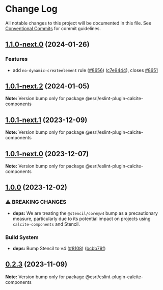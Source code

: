 # Change Log

All notable changes to this project will be documented in this file.
See [Conventional Commits](https://conventionalcommits.org) for commit guidelines.

## [1.1.0-next.0](https://github.com/Esri/calcite-design-system/compare/@esri/eslint-plugin-calcite-components@1.0.1-next.2...@esri/eslint-plugin-calcite-components@1.1.0-next.0) (2024-01-26)

### Features

- add `no-dynamic-createelement` rule ([#8656](https://github.com/Esri/calcite-design-system/issues/8656)) ([c7e9444](https://github.com/Esri/calcite-design-system/commit/c7e94441f8cc263935e60a6c920dd9673af9b8c0)), closes [#8651](https://github.com/Esri/calcite-design-system/issues/8651)

## [1.0.1-next.2](https://github.com/Esri/calcite-design-system/compare/@esri/eslint-plugin-calcite-components@1.0.1-next.1...@esri/eslint-plugin-calcite-components@1.0.1-next.2) (2024-01-05)

**Note:** Version bump only for package @esri/eslint-plugin-calcite-components

## [1.0.1-next.1](https://github.com/Esri/calcite-design-system/compare/@esri/eslint-plugin-calcite-components@1.0.1-next.0...@esri/eslint-plugin-calcite-components@1.0.1-next.1) (2023-12-09)

**Note:** Version bump only for package @esri/eslint-plugin-calcite-components

## [1.0.1-next.0](https://github.com/Esri/calcite-design-system/compare/@esri/eslint-plugin-calcite-components@1.0.0...@esri/eslint-plugin-calcite-components@1.0.1-next.0) (2023-12-07)

**Note:** Version bump only for package @esri/eslint-plugin-calcite-components

## [1.0.0](https://github.com/Esri/calcite-design-system/compare/@esri/eslint-plugin-calcite-components@0.2.3...@esri/eslint-plugin-calcite-components@1.0.0) (2023-12-02)

### ⚠ BREAKING CHANGES

- **deps:** We are treating the `@stencil/core@v4` bump as a precautionary measure, particularly due to its potential impact on projects using `calcite-components` and Stencil.

### Build System

- **deps:** Bump Stencil to v4 ([#8108](https://github.com/Esri/calcite-design-system/issues/8108)) ([bcbb79f](https://github.com/Esri/calcite-design-system/commit/bcbb79f8c925d505bb4ee5e6a54861c5f6bb88b9))

## [0.2.3](https://github.com/Esri/calcite-design-system/compare/@esri/eslint-plugin-calcite-components@0.2.2...@esri/eslint-plugin-calcite-components@0.2.3) (2023-11-09)

**Note:** Version bump only for package @esri/eslint-plugin-calcite-components
